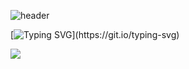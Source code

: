 ![header](https://capsule-render.vercel.app/api?type=wave&color=auto&height=300&section=header&text=Sukyung's+Github&fontSize=90)

[![Typing SVG](https://readme-typing-svg.demolab.com?font=Fira+Code&pause=1000&width=435&lines=Welcome+to+my+respository!)](https://git.io/typing-svg)

<picture>
  <source
    srcset="https://github-readme-stats.vercel.app/api?username=sukyung6999&show_icons=true&theme=dark"
    media="(prefers-color-scheme: dark)"
  />
  <source
    srcset="https://github-readme-stats.vercel.app/api?username=sukyung6999&show_icons=true"
    media="(prefers-color-scheme: light), (prefers-color-scheme: no-preference)"
  />
  <img src="https://github-readme-stats.vercel.app/api?username=sukyung6999&show_icons=true" />
</picture>

<!--
**sukyung6999/sukyung6999** is a ✨ _special_ ✨ repository because its `README.md` (this file) appears on your GitHub profile.

Here are some ideas to get you started:

- 🔭 I’m currently working on ...
- 🌱 I’m currently learning ...
- 👯 I’m looking to collaborate on ...
- 🤔 I’m looking for help with ...
- 💬 Ask me about ...
- 📫 How to reach me: ...
- 😄 Pronouns: ...
- ⚡ Fun fact: ...
-->
